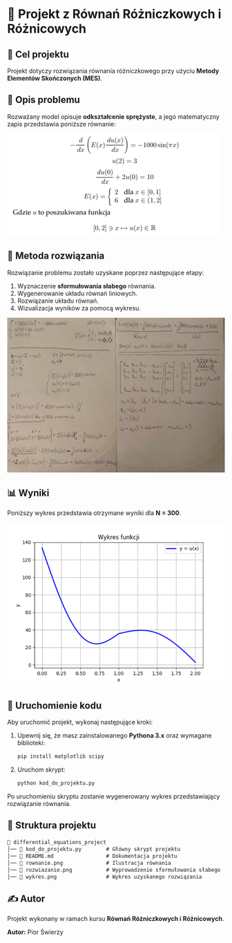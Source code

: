 # 📘 Projekt z Równań Różniczkowych i Różnicowych

## 🎯 Cel projektu

Projekt dotyczy rozwiązania równania różniczkowego przy użyciu **Metody Elementów Skończonych (MES)**.

## 📝 Opis problemu

Rozważany model opisuje **odkształcenie sprężyste**, a jego matematyczny zapis przedstawia poniższe równanie:

![Ilustracja równania](równanie.png)

## 🧩 Metoda rozwiązania

Rozwiązanie problemu zostało uzyskane poprzez następujące etapy:

1. Wyznaczenie **sformułowania słabego** równania.
2. Wygenerowanie układu równań liniowych.
3. Rozwiązanie układu równań.
4. Wizualizacja wyników za pomocą wykresu.

![Zdjęcie rozwiązania](rozwiązanie.png)

## 📊 Wyniki

Poniższy wykres przedstawia otrzymane wyniki dla **N = 300**.

![Wykres](wykres.png)

## 🚀 Uruchomienie kodu

Aby uruchomić projekt, wykonaj następujące kroki:

1. Upewnij się, że masz zainstalowanego **Pythona 3.x** oraz wymagane biblioteki:

   ```bash
   pip install matplotlib scipy
   ```

2. Uruchom skrypt:

   ```bash
   python kod_do_projektu.py
   ```

Po uruchomieniu skryptu zostanie wygenerowany wykres przedstawiający rozwiązanie równania.

## 📂 Struktura projektu

```
📁 differential_equations_project
│── 📄 kod_do_projektu.py        # Główny skrypt projektu
│── 📄 README.md                 # Dokumentacja projektu
│── 📄 rownanie.png              # Ilustracja równania
│── 📄 rozwiazanie.png           # Wyprowadzenie sformułowania słabego
│── 📄 wykres.png                # Wykres uzyskanego rozwiązania
```

## ✍️ Autor

Projekt wykonany w ramach kursu **Równań Różniczkowych i Różnicowych**.

**Autor:** Pior Świerzy
